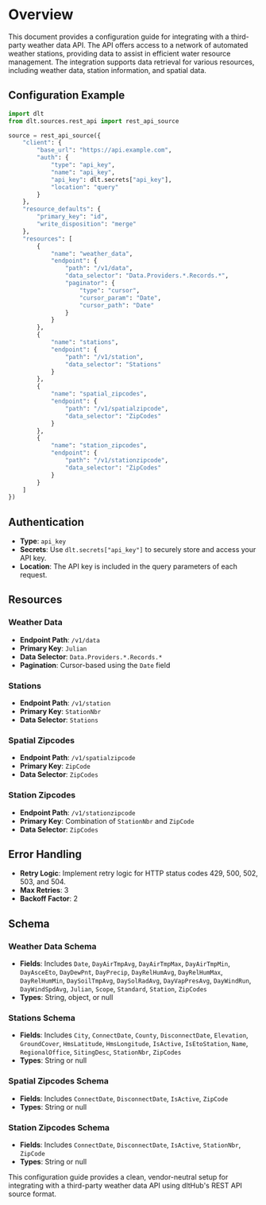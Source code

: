 # Overview

This document provides a configuration guide for integrating with a third-party weather data API. The API offers access to a network of automated weather stations, providing data to assist in efficient water resource management. The integration supports data retrieval for various resources, including weather data, station information, and spatial data.

## Configuration Example

```python
import dlt
from dlt.sources.rest_api import rest_api_source

source = rest_api_source({
    "client": {
        "base_url": "https://api.example.com",
        "auth": {
            "type": "api_key",
            "name": "api_key",
            "api_key": dlt.secrets["api_key"],
            "location": "query"
        }
    },
    "resource_defaults": {
        "primary_key": "id",
        "write_disposition": "merge"
    },
    "resources": [
        {
            "name": "weather_data",
            "endpoint": {
                "path": "/v1/data",
                "data_selector": "Data.Providers.*.Records.*",
                "paginator": {
                    "type": "cursor",
                    "cursor_param": "Date",
                    "cursor_path": "Date"
                }
            }
        },
        {
            "name": "stations",
            "endpoint": {
                "path": "/v1/station",
                "data_selector": "Stations"
            }
        },
        {
            "name": "spatial_zipcodes",
            "endpoint": {
                "path": "/v1/spatialzipcode",
                "data_selector": "ZipCodes"
            }
        },
        {
            "name": "station_zipcodes",
            "endpoint": {
                "path": "/v1/stationzipcode",
                "data_selector": "ZipCodes"
            }
        }
    ]
})
```

## Authentication

- **Type**: `api_key`
- **Secrets**: Use `dlt.secrets["api_key"]` to securely store and access your API key.
- **Location**: The API key is included in the query parameters of each request.

## Resources

### Weather Data
- **Endpoint Path**: `/v1/data`
- **Primary Key**: `Julian`
- **Data Selector**: `Data.Providers.*.Records.*`
- **Pagination**: Cursor-based using the `Date` field

### Stations
- **Endpoint Path**: `/v1/station`
- **Primary Key**: `StationNbr`
- **Data Selector**: `Stations`

### Spatial Zipcodes
- **Endpoint Path**: `/v1/spatialzipcode`
- **Primary Key**: `ZipCode`
- **Data Selector**: `ZipCodes`

### Station Zipcodes
- **Endpoint Path**: `/v1/stationzipcode`
- **Primary Key**: Combination of `StationNbr` and `ZipCode`
- **Data Selector**: `ZipCodes`

## Error Handling

- **Retry Logic**: Implement retry logic for HTTP status codes 429, 500, 502, 503, and 504.
- **Max Retries**: 3
- **Backoff Factor**: 2

## Schema

### Weather Data Schema
- **Fields**: Includes `Date`, `DayAirTmpAvg`, `DayAirTmpMax`, `DayAirTmpMin`, `DayAsceEto`, `DayDewPnt`, `DayPrecip`, `DayRelHumAvg`, `DayRelHumMax`, `DayRelHumMin`, `DaySoilTmpAvg`, `DaySolRadAvg`, `DayVapPresAvg`, `DayWindRun`, `DayWindSpdAvg`, `Julian`, `Scope`, `Standard`, `Station`, `ZipCodes`
- **Types**: String, object, or null

### Stations Schema
- **Fields**: Includes `City`, `ConnectDate`, `County`, `DisconnectDate`, `Elevation`, `GroundCover`, `HmsLatitude`, `HmsLongitude`, `IsActive`, `IsEtoStation`, `Name`, `RegionalOffice`, `SitingDesc`, `StationNbr`, `ZipCodes`
- **Types**: String or null

### Spatial Zipcodes Schema
- **Fields**: Includes `ConnectDate`, `DisconnectDate`, `IsActive`, `ZipCode`
- **Types**: String or null

### Station Zipcodes Schema
- **Fields**: Includes `ConnectDate`, `DisconnectDate`, `IsActive`, `StationNbr`, `ZipCode`
- **Types**: String or null

This configuration guide provides a clean, vendor-neutral setup for integrating with a third-party weather data API using dltHub's REST API source format.